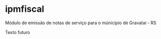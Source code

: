 # ipmfiscal
Módulo de emissão de notas de serviço para o múnicipio de Gravataí - RS


Texto futuro


